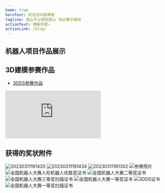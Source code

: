 ```yaml
---
home: true
heroText: 欢迎访问我博客
tagline: 登山不以艰险而止 则必臻乎峻岭
actionText: 博客目录→
actionLink: /blog/
---
```


<VideoCard
    videoSrc="//player.bilibili.com/player.html?aid=456648228&bvid=BV1d5411a7Uu&cid=224718900&page=1&autoplay=0"
    videoName="麦克纳姆轮表白机器人"
    videoDescription="麦克纳姆轮表白机器人，gogogo"
    width = "50"
    height = "300px"
/>

<VideoCard
    videoSrc="//player.bilibili.com/player.html?aid=289997985&bvid=BV1mf4y1W7bv&cid=319319307&page=1&autoplay=0"
    videoName="全国机器人大赛游历项目参赛前调试"
    videoDescription="全国机器人大赛游历项目参赛前调试"
    width = "100%"
    height = "300px"
/>

## 机器人项目作品展示

## 3D建模参赛作品
- [3DDS参赛作品](https://v.qq.com/x/page/y05314y8obr.html)  
<iframe frameborder="0" src="https://v.qq.com/txp/iframe/player.html?vid=y05314y8obr" allowFullScreen="true"></iframe>

## 获得的奖状附件
![20230311191420](https://sprintln-1256351233.cos.ap-shanghai.myqcloud.com/img/20230311191420.png)
![20230311191434](https://sprintln-1256351233.cos.ap-shanghai.myqcloud.com/img/20230311191434.png)
![20230311191302](https://sprintln-1256351233.cos.ap-shanghai.myqcloud.com/img/20230311191302.png)
![参赛照片](https://sprintln-1256351233.cos.ap-shanghai.myqcloud.com/img/参赛照片.jpg)
![全国机器人大赛人形机器人优胜奖证书](https://sprintln-1256351233.cos.ap-shanghai.myqcloud.com/img/全国机器人大赛人形机器人优胜奖证书.jpg)
![全国机器人大赛二等奖证书](https://sprintln-1256351233.cos.ap-shanghai.myqcloud.com/img/全国机器人大赛二等奖证书.jpg)
![全国机器人大赛三等奖扫描证书](https://sprintln-1256351233.cos.ap-shanghai.myqcloud.com/img/全国机器人大赛三等奖扫描证书.jpg)
![全国机器人大赛一等奖证书](https://sprintln-1256351233.cos.ap-shanghai.myqcloud.com/img/全国机器人大赛一等奖证书.jpg)
![3DDS证书](https://sprintln-1256351233.cos.ap-shanghai.myqcloud.com/img/3DDS证书.jpg)
![全国机器人大赛一等奖扫描证书](https://sprintln-1256351233.cos.ap-shanghai.myqcloud.com/img/全国机器人大赛一等奖扫描证书.jpg)